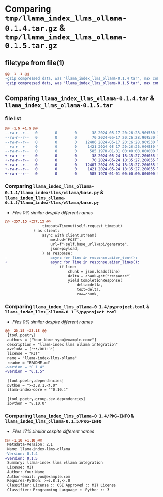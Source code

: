 # Comparing `tmp/llama_index_llms_ollama-0.1.4.tar.gz` & `tmp/llama_index_llms_ollama-0.1.5.tar.gz`

## filetype from file(1)

```diff
@@ -1 +1 @@
-gzip compressed data, was "llama_index_llms_ollama-0.1.4.tar", max compression
+gzip compressed data, was "llama_index_llms_ollama-0.1.5.tar", max compression
```

## Comparing `llama_index_llms_ollama-0.1.4.tar` & `llama_index_llms_ollama-0.1.5.tar`

### file list

```diff
@@ -1,5 +1,5 @@
--rw-r--r--   0        0        0       38 2024-05-17 20:26:28.909530 llama_index_llms_ollama-0.1.4/README.md
--rw-r--r--   0        0        0       70 2024-05-17 20:26:28.909530 llama_index_llms_ollama-0.1.4/llama_index/llms/ollama/__init__.py
--rw-r--r--   0        0        0    12406 2024-05-17 20:26:28.909530 llama_index_llms_ollama-0.1.4/llama_index/llms/ollama/base.py
--rw-r--r--   0        0        0     1421 2024-05-17 20:26:28.909530 llama_index_llms_ollama-0.1.4/pyproject.toml
--rw-r--r--   0        0        0      585 1970-01-01 00:00:00.000000 llama_index_llms_ollama-0.1.4/PKG-INFO
+-rw-r--r--   0        0        0       38 2024-05-24 18:35:27.206055 llama_index_llms_ollama-0.1.5/README.md
+-rw-r--r--   0        0        0       70 2024-05-24 18:35:27.206055 llama_index_llms_ollama-0.1.5/llama_index/llms/ollama/__init__.py
+-rw-r--r--   0        0        0    12407 2024-05-24 18:35:27.206055 llama_index_llms_ollama-0.1.5/llama_index/llms/ollama/base.py
+-rw-r--r--   0        0        0     1421 2024-05-24 18:35:27.206055 llama_index_llms_ollama-0.1.5/pyproject.toml
+-rw-r--r--   0        0        0      585 1970-01-01 00:00:00.000000 llama_index_llms_ollama-0.1.5/PKG-INFO
```

### Comparing `llama_index_llms_ollama-0.1.4/llama_index/llms/ollama/base.py` & `llama_index_llms_ollama-0.1.5/llama_index/llms/ollama/base.py`

 * *Files 0% similar despite different names*

```diff
@@ -357,15 +357,15 @@
                 timeout=Timeout(self.request_timeout)
             ) as client:
                 async with client.stream(
                     method="POST",
                     url=f"{self.base_url}/api/generate",
                     json=payload,
                 ) as response:
-                    async for line in response.aiter_text():
+                    async for line in response.aiter_lines():
                         if line:
                             chunk = json.loads(line)
                             delta = chunk.get("response")
                             yield CompletionResponse(
                                 delta=delta,
                                 text=delta,
                                 raw=chunk,
```

### Comparing `llama_index_llms_ollama-0.1.4/pyproject.toml` & `llama_index_llms_ollama-0.1.5/pyproject.toml`

 * *Files 0% similar despite different names*

```diff
@@ -23,15 +23,15 @@
 [tool.poetry]
 authors = ["Your Name <you@example.com>"]
 description = "llama-index llms ollama integration"
 exclude = ["**/BUILD"]
 license = "MIT"
 name = "llama-index-llms-ollama"
 readme = "README.md"
-version = "0.1.4"
+version = "0.1.5"
 
 [tool.poetry.dependencies]
 python = ">=3.8.1,<4.0"
 llama-index-core = "^0.10.1"
 
 [tool.poetry.group.dev.dependencies]
 ipython = "8.10.0"
```

### Comparing `llama_index_llms_ollama-0.1.4/PKG-INFO` & `llama_index_llms_ollama-0.1.5/PKG-INFO`

 * *Files 17% similar despite different names*

```diff
@@ -1,10 +1,10 @@
 Metadata-Version: 2.1
 Name: llama-index-llms-ollama
-Version: 0.1.4
+Version: 0.1.5
 Summary: llama-index llms ollama integration
 License: MIT
 Author: Your Name
 Author-email: you@example.com
 Requires-Python: >=3.8.1,<4.0
 Classifier: License :: OSI Approved :: MIT License
 Classifier: Programming Language :: Python :: 3
```

